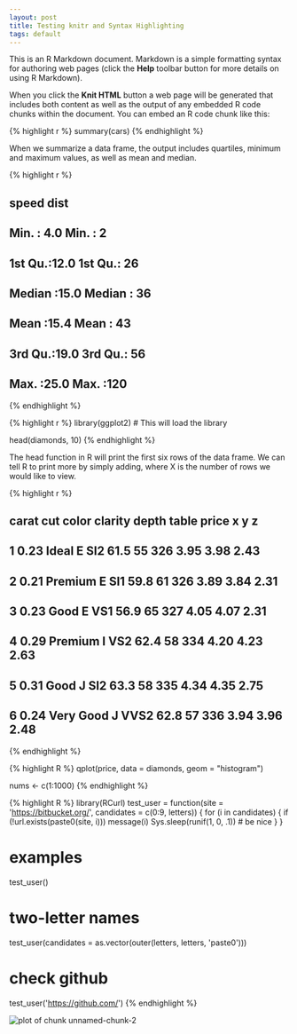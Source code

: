 ```yaml
---
layout: post
title: Testing knitr and Syntax Highlighting
tags: default
---
```


This is an R Markdown document. Markdown is a simple formatting syntax for authoring web pages (click the **Help** toolbar button for more details on using R Markdown).

When you click the **Knit HTML** button a web page will be generated that includes both content as well as the output of any embedded R code chunks within the document. You can embed an R code chunk like this:


{% highlight r %}
summary(cars)
{% endhighlight %}

When we summarize a data frame, the output includes quartiles, minimum and maximum values, as well as mean and median.

{% highlight r %}
##      speed           dist    
##  Min.   : 4.0   Min.   :  2  
##  1st Qu.:12.0   1st Qu.: 26  
##  Median :15.0   Median : 36  
##  Mean   :15.4   Mean   : 43  
##  3rd Qu.:19.0   3rd Qu.: 56  
##  Max.   :25.0   Max.   :120
{% endhighlight %}

{% highlight r %}
library(ggplot2) # This will load the library

head(diamonds, 10)
{% endhighlight %}

The head function in R will print the first six rows of the data frame.  We can tell R to print more by simply adding, where X is the number of rows we would like to view.

{% highlight r %}
##   carat       cut color clarity depth table price    x    y    z
## 1  0.23     Ideal     E     SI2  61.5    55   326 3.95 3.98 2.43
## 2  0.21   Premium     E     SI1  59.8    61   326 3.89 3.84 2.31
## 3  0.23      Good     E     VS1  56.9    65   327 4.05 4.07 2.31
## 4  0.29   Premium     I     VS2  62.4    58   334 4.20 4.23 2.63
## 5  0.31      Good     J     SI2  63.3    58   335 4.34 4.35 2.75
## 6  0.24 Very Good     J    VVS2  62.8    57   336 3.94 3.96 2.48
{% endhighlight %}

{% highlight R %}
qplot(price, data = diamonds, geom = "histogram")

nums <- c(1:1000)
{% endhighlight %}

{% highlight R %}
library(RCurl)
test_user = function(site = 'https://bitbucket.org/',
                     candidates = c(0:9, letters)) {
  for (i in candidates) {
    if (!url.exists(paste0(site, i))) message(i)
    Sys.sleep(runif(1, 0, .1)) # be nice
  }
}
# examples
test_user()
# two-letter names
test_user(candidates = as.vector(outer(letters, letters, 'paste0')))
# check github
test_user('https://github.com/')
{% endhighlight %}

![plot of chunk unnamed-chunk-2](http://aaronbaggett.com/img/figure/unnamed-chunk-2.png) 

